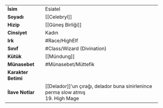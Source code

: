 |  |  |
  |---|---|
  | **İsim** | Esiatel|
  | **Soyadı** | [[Celebryl]]|
  | **Hizip** | [[Güneş Birliği]]|
  | **Cinsiyet** | Kadın|
  | **Irk** | #Race/HighElf|
  | **Sınıf** | #Class/Wizard (Divination)|
  | **Kütük** | [[Mündung]]|
  | **Münasebet** | #Münasebet/Müttefik|
  | **Karakter Betimi** | |
  | **İlave Notlar** | [[Delador]]'un çırağı, delador buna sinirlenince perma slow atmış<br>19. High Mage|
  
